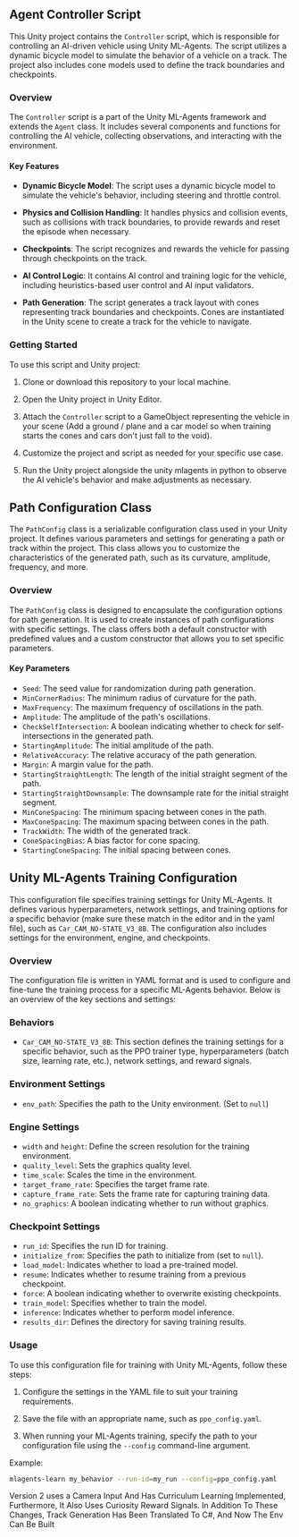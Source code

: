 ## Agent Controller Script

This Unity project contains the `Controller` script, which is responsible for controlling an AI-driven vehicle using Unity ML-Agents. The script utilizes a dynamic bicycle model to simulate the behavior of a vehicle on a track. The project also includes cone models used to define the track boundaries and checkpoints.

### Overview

The `Controller` script is a part of the Unity ML-Agents framework and extends the `Agent` class. It includes several components and functions for controlling the AI vehicle, collecting observations, and interacting with the environment.

#### Key Features

- **Dynamic Bicycle Model**: The script uses a dynamic bicycle model to simulate the vehicle's behavior, including steering and throttle control.

- **Physics and Collision Handling**: It handles physics and collision events, such as collisions with track boundaries, to provide rewards and reset the episode when necessary.

- **Checkpoints**: The script recognizes and rewards the vehicle for passing through checkpoints on the track.

- **AI Control Logic**: It contains AI control and training logic for the vehicle, including heuristics-based user control and AI input validators.

- **Path Generation**: The script generates a track layout with cones representing track boundaries and checkpoints. Cones are instantiated in the Unity scene to create a track for the vehicle to navigate.

### Getting Started

To use this script and Unity project:

1. Clone or download this repository to your local machine.

2. Open the Unity project in Unity Editor.

3. Attach the `Controller` script to a GameObject representing the vehicle in your scene (Add a ground / plane and a car model so when training starts the cones and cars don't just fall to the void).

4. Customize the project and script as needed for your specific use case.

5. Run the Unity project alongside the unity mlagents in python to observe the AI vehicle's behavior and make adjustments as necessary.




## Path Configuration Class 

The `PathConfig` class is a serializable configuration class used in your Unity project. It defines various parameters and settings for generating a path or track within the project. This class allows you to customize the characteristics of the generated path, such as its curvature, amplitude, frequency, and more.

### Overview

The `PathConfig` class is designed to encapsulate the configuration options for path generation. It is used to create instances of path configurations with specific settings. The class offers both a default constructor with predefined values and a custom constructor that allows you to set specific parameters.

#### Key Parameters

- `Seed`: The seed value for randomization during path generation.
- `MinCornerRadius`: The minimum radius of curvature for the path.
- `MaxFrequency`: The maximum frequency of oscillations in the path.
- `Amplitude`: The amplitude of the path's oscillations.
- `CheckSelfIntersection`: A boolean indicating whether to check for self-intersections in the generated path.
- `StartingAmplitude`: The initial amplitude of the path.
- `RelativeAccuracy`: The relative accuracy of the path generation.
- `Margin`: A margin value for the path.
- `StartingStraightLength`: The length of the initial straight segment of the path.
- `StartingStraightDownsample`: The downsample rate for the initial straight segment.
- `MinConeSpacing`: The minimum spacing between cones in the path.
- `MaxConeSpacing`: The maximum spacing between cones in the path.
- `TrackWidth`: The width of the generated track.
- `ConeSpacingBias`: A bias factor for cone spacing.
- `StartingConeSpacing`: The initial spacing between cones.



## Unity ML-Agents Training Configuration 

This configuration file specifies training settings for Unity ML-Agents. It defines various hyperparameters, network settings, and training options for a specific behavior (make sure these match in the editor and in the yaml file), such as `Car_CAM_NO-STATE_V3_8B`. The configuration also includes settings for the environment, engine, and checkpoints.

### Overview

The configuration file is written in YAML format and is used to configure and fine-tune the training process for a specific ML-Agents behavior. Below is an overview of the key sections and settings:

### Behaviors

- `Car_CAM_NO-STATE_V3_8B`: This section defines the training settings for a specific behavior, such as the PPO trainer type, hyperparameters (batch size, learning rate, etc.), network settings, and reward signals.

### Environment Settings

- `env_path`: Specifies the path to the Unity environment. (Set to `null`)

### Engine Settings

- `width` and `height`: Define the screen resolution for the training environment.
- `quality_level`: Sets the graphics quality level.
- `time_scale`: Scales the time in the environment.
- `target_frame_rate`: Specifies the target frame rate.
- `capture_frame_rate`: Sets the frame rate for capturing training data.
- `no_graphics`: A boolean indicating whether to run without graphics.

### Checkpoint Settings

- `run_id`: Specifies the run ID for training.
- `initialize_from`: Specifies the path to initialize from (set to `null`).
- `load_model`: Indicates whether to load a pre-trained model.
- `resume`: Indicates whether to resume training from a previous checkpoint.
- `force`: A boolean indicating whether to overwrite existing checkpoints.
- `train_model`: Specifies whether to train the model.
- `inference`: Indicates whether to perform model inference.
- `results_dir`: Defines the directory for saving training results.

### Usage

To use this configuration file for training with Unity ML-Agents, follow these steps:

1. Configure the settings in the YAML file to suit your training requirements.

2. Save the file with an appropriate name, such as `ppo_config.yaml`.

3. When running your ML-Agents training, specify the path to your configuration file using the `--config` command-line argument.

Example:
```bash
mlagents-learn my_behavior --run-id=my_run --config=ppo_config.yaml
```

Version 2 uses a Camera Input And Has Curriculum Learning Implemented, Furthermore, It Also Uses Curiosity Reward Signals. In Addition To These Changes, Track Generation Has Been Translated To C#, And Now The Env Can Be Built
